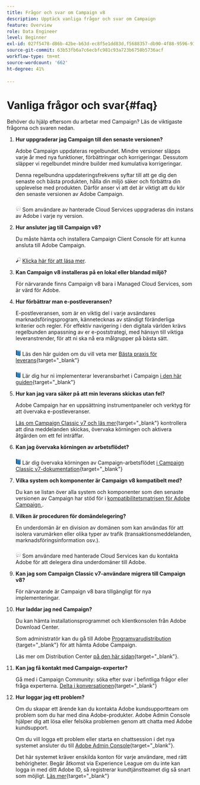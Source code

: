 ```yaml
---
title: Frågor och svar om Campaign v8
description: Upptäck vanliga frågor och svar om Campaign
feature: Overview
role: Data Engineer
level: Beginner
exl-id: 027f5478-d86b-42be-b63d-ec8f5e1dd83d,f5688357-db90-4f88-9596-91e9d0a20d75
source-git-commit: 63b53fb6a7c6ecbfc981c93a723b6758b5736acf
workflow-type: tm+mt
source-wordcount: '662'
ht-degree: 41%

---
```


# Vanliga frågor och svar{#faq}

Behöver du hjälp eftersom du arbetar med Campaign? Läs de viktigaste frågorna och svaren nedan.

1. **Hur uppgraderar jag Campaign till den senaste versionen?**

   Adobe Campaign uppdateras regelbundet. Mindre versioner släpps varje år med nya funktioner, förbättringar och korrigeringar. Dessutom släpper vi regelbundet mindre builder med kumulativa korrigeringar.

   Denna regelbundna uppdateringsfrekvens syftar till att ge dig den senaste och bästa produkten, hålla din miljö säker och förbättra din upplevelse med produkten. Därför anser vi att det är viktigt att du kör den senaste versionen av Adobe Campaign.

   ![](../assets/do-not-localize/speech.png)  Som användare av hanterade Cloud Services uppgraderas din instans av Adobe i varje ny version.

1. **Hur ansluter jag till Campaign v8?**

   Du måste hämta och installera Campaign Client Console för att kunna ansluta till Adobe Campaign.

   ![](../assets/do-not-localize/glass.png) [Klicka här för att läsa mer](connect.md).

1. **Kan Campaign v8 installeras på en lokal eller blandad miljö?**

   För närvarande finns Campaign v8 bara i Managed Cloud Services, som är värd för Adobe.

1. **Hur förbättrar man e-postleveransen?**

   E-postleveransen, som är en viktig del i varje avsändares marknadsföringsprogram, kännetecknas av ständigt föränderliga kriterier och regler. För effektiv navigering i den digitala världen krävs regelbunden anpassning av er e-poststrategi, med hänsyn till viktiga leveranstrender, för att ni ska nå era målgrupper på bästa sätt.

   ![](../assets/do-not-localize/book.png) Läs den här guiden om du vill veta mer [Bästa praxis för leverans](https://experienceleague.adobe.com/docs/deliverability-learn/deliverability-best-practice-guide/introduction.html?lang=sv){target=&quot;_blank&quot;}

   ![](../assets/do-not-localize/book.png) Lär dig hur ni implementerar leveransbarhet i Campaign [i den här guiden](https://experienceleague.adobe.com/docs/deliverability-learn/deliverability-best-practice-guide/additional-resources/general-resources.html){target=&quot;_blank&quot;}

1. **Hur kan jag vara säker på att min leverans skickas utan fel?**

   Adobe Campaign har en uppsättning instrumentpaneler och verktyg för att övervaka e-postleveranser.

   [Läs om Campaign Classic v7 och läs mer](https://experienceleague.adobe.com/docs/campaign-classic/using/sending-messages/monitoring-deliveries/about-delivery-monitoring.html){target=&quot;_blank&quot;} kontrollera att dina meddelanden skickas, övervaka körningen och aktivera åtgärden om ett fel inträffar.

1. **Kan jag övervaka körningen av arbetsflödet?**

   ![](../assets/do-not-localize/book.png) Lär dig övervaka körningen av Campaign-arbetsflödet [i Campaign Classic v7-dokumentation](https://experienceleague.adobe.com/docs/campaign-classic/using/automating-with-workflows/executing-a-workflow/starting-a-workflow.html){target=&quot;_blank&quot;}

1. **Vilka system och komponenter är Campaign v8 kompatibelt med?**

   Du kan se listan över alla system och komponenter som den senaste versionen av Campaign har stöd för i [kompatibilitetsmatrisen för Adobe Campaign ](compatibility-matrix.md).

1. **Vilken är proceduren för domändelegering?**

   En underdomän är en division av domänen som kan användas för att isolera varumärken eller olika typer av trafik (transaktionsmeddelanden, marknadsföringsinformation osv.).

   ![](../assets/do-not-localize/speech.png)  Som användare med hanterade Cloud Services kan du kontakta Adobe för att delegera dina underdomäner till Adobe.

1. **Kan jag som Campaign Classic v7-användare migrera till Campaign v8?**

   För närvarande är Campaign v8 bara tillgängligt för nya implementeringar.

1. **Hur laddar jag ned Campaign?**

   Du kan hämta installationsprogrammet och klientkonsolen från Adobe Download Center.

   Som administratör kan du gå till Adobe [Programvarudistribution](https://experience.adobe.com/#/downloads/content/software-distribution/en/campaign.html) {target=&quot;_blank&quot;} för att hämta Adobe Campaign.

   Läs mer om Distribution Center [på den här sidan](https://experienceleague.adobe.com/docs/experience-cloud/software-distribution/home.html){target=&quot;_blank&quot;}.

1. **Kan jag få kontakt med Campaign-experter?**

   Gå med i Campaign Community: söka efter svar i befintliga frågor eller fråga experterna. [Delta i konversationen](https://experienceleaguecommunities.adobe.com/t5/adobe-campaign-classic/ct-p/adobe-campaign-classic-community){target=&quot;_blank&quot;}


1. **Hur loggar jag ett problem?**

   Om du skapar ett ärende kan du kontakta Adobe kundsupportteam om problem som du har med dina Adobe-produkter. Adobe Admin Console hjälper dig att lösa eller felsöka problemen genom att chatta med Adobe kundsupport.

   Om du vill logga ett problem eller starta en chattsession i det nya systemet ansluter du till [Adobe Admin Console](https://adminConsole.adobe.com/overview){target=&quot;_blank&quot;}.

   Det här systemet kräver enskilda konton för varje användare, med rätt behörigheter. Begär åtkomst via Experience League om du inte kan logga in med ditt Adobe ID, så registrerar kundtjänstteamet dig så snart som möjligt. [Läs mer](https://helpx.adobe.com/se/enterprise/admin-guide.html/enterprise/using/support-for-experience-cloud.ug.html){target=&quot;_blank&quot;}
